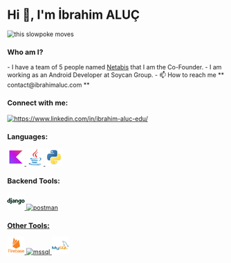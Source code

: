 <h1 align="left">Hi 👋, I'm İbrahim ALUÇ</h1>


![this slowpoke moves](https://media.giphy.com/media/CrFLL3CnRpw5ddlBMm/giphy.gif)



<h3 align="left">Who am I?</h3>
-  I have a team of 5 people named <a href= "https://play.google.com/store/apps/dev?id=9166779984501256088">Netabis</a> that I am the Co-Founder.
- I am working as an Android Developer at Soycan Group.
- 📫 How to reach me ** contact@ibrahimaluc.com **

<h3 align="left">Connect with me:</h3>
<p align="left">
<a href="https://www.linkedin.com/in/ibrahim-aluc-edu/" target="blank"><img align="center" src="https://raw.githubusercontent.com/rahuldkjain/github-profile-readme-generator/master/src/images/icons/Social/linked-in-alt.svg" alt="https://www.linkedin.com/in/ibrahim-aluc-edu/" height="30" width="40" /></a>

<h3 align="left">Languages:</h3>
<a href="https://kotlinlang.org/" target="_blank"> <img src="https://raw.githubusercontent.com/devicons/devicon/master/icons/kotlin/kotlin-original.svg" alt="java" width="40" height="40"/> </a>
<a href="https://www.java.com" target="_blank"> <img src="https://raw.githubusercontent.com/devicons/devicon/master/icons/java/java-original.svg" alt="java" width="40" height="40"/> </a> <a href="https://www.python.org" target="_blank"> <img src="https://raw.githubusercontent.com/devicons/devicon/master/icons/python/python-original.svg" alt="python" width="40" height="40"/> </a> 


<h3 align="left">Backend Tools:</h3>
 <a href="https://www.djangoproject.com/" target="_blank"> <img src="https://github.com/devicons/devicon/blob/master/icons/django/django-plain-wordmark.svg" alt="django" width="40" height="40"/> </a><a href="https://postman.com" target="_blank"> <img src="https://www.vectorlogo.zone/logos/getpostman/getpostman-icon.svg" alt="postman" width="40" height="40"/>
  
<h3 align="left">Other Tools:</h3>
<a href="https://firebase.google.com/" target="_blank"> <img src="https://github.com/devicons/devicon/blob/master/icons/firebase/firebase-plain-wordmark.svg" alt="firebase" width="40" height="40"/> </a> <a href="https://www.microsoft.com/en-us/sql-server" target="_blank"> <img src="https://www.svgrepo.com/show/303229/microsoft-sql-server-logo.svg" alt="mssql" width="40" height="40"/> <a href="https://www.mysql.com/" target="_blank"> <img src="https://github.com/devicons/devicon/blob/master/icons/mysql/mysql-original-wordmark.svg" alt="mssql" width="40" height="40"/> </a>

